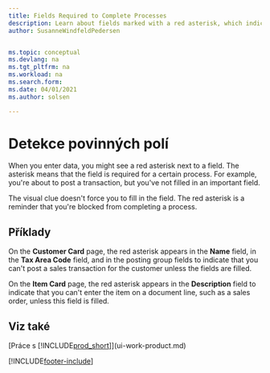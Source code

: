 ```yaml
---
title: Fields Required to Complete Processes
description: Learn about fields marked with a red asterisk, which indicates that they're required and must be filled in to complete a process.
author: SusanneWindfeldPedersen


ms.topic: conceptual
ms.devlang: na
ms.tgt_pltfrm: na
ms.workload: na
ms.search.form: 
ms.date: 04/01/2021
ms.author: solsen

---
```

# Detekce povinných polí

When you enter data, you might see a red asterisk next to a field. The asterisk means that the field is required for a certain process. For example, you're about to post a transaction, but you've not filled in an important field.

The visual clue doesn't force you to fill in the field. The red asterisk is a reminder that you're blocked from completing a process.

## Příklady

On the **Customer Card** page, the red asterisk appears in the **Name** field, in the **Tax Area Code** field, and in the posting group fields to indicate that you can't post a sales transaction for the customer unless the fields are filled.

On the **Item Card** page, the red asterisk appears in the **Description** field to indicate that you can't enter the item on a document line, such as a sales order, unless this field is filled.

## Viz také

[Práce s [!INCLUDE[prod_short](includes/prod_short.md)]](ui-work-product.md)


[!INCLUDE[footer-include](includes/footer-banner.md)]